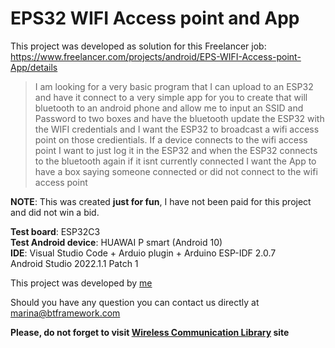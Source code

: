 # EPS32 WIFI Access point and App
 
This project was developed as solution for this Freelancer job: https://www.freelancer.com/projects/android/EPS-WIFI-Access-point-App/details

>I am looking for a very basic program that I can upload to an ESP32 and have it connect to a very simple app for you to create that will bluetooth to an android phone and allow me to input an SSID and Password to two boxes and have the bluetooth update the ESP32 with the WIFI credentials and I want the ESP32 to broadcast a wifi access point on those credientials.   If a device connects to the wifi access point I want to just log it in the ESP32 and when the ESP32 connects to the bluetooth again if it isnt currently connected I want the App to have a box saying someone connected or did not connect to the wifi access point 

**NOTE**: This was created **just for fun**, I have not been paid for this project and did not win a bid.

**Test board**: ESP32C3  
**Test Android device**: HUAWAI P smart (Android 10)  
**IDE**: Visual Studio Code + Arduio plugin + Arduino ESP-IDF 2.0.7  
Android Studio 2022.1.1 Patch 1

This project was developed by [me](https://www.facebook.com/marina.petrichenko.1)

Should you have any question you can contact us directly at marina@btframework.com

**Please, do not forget to visit [Wireless Communication Library](https://www.btframework.com) site**
